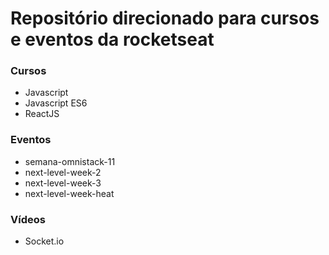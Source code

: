 # Repositório direcionado para cursos e eventos da rocketseat

### Cursos
- Javascript
- Javascript ES6
- ReactJS

### Eventos
- semana-omnistack-11
- next-level-week-2
- next-level-week-3
- next-level-week-heat

### Vídeos
- Socket.io